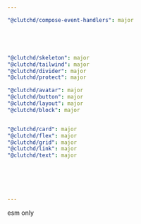```yaml
---

"@clutchd/compose-event-handlers": major





"@clutchd/skeleton": major
"@clutchd/tailwind": major
"@clutchd/divider": major
"@clutchd/protect": major

"@clutchd/avatar": major
"@clutchd/button": major
"@clutchd/layout": major
"@clutchd/block": major


"@clutchd/card": major
"@clutchd/flex": major
"@clutchd/grid": major
"@clutchd/link": major
"@clutchd/text": major






---
```


esm only
